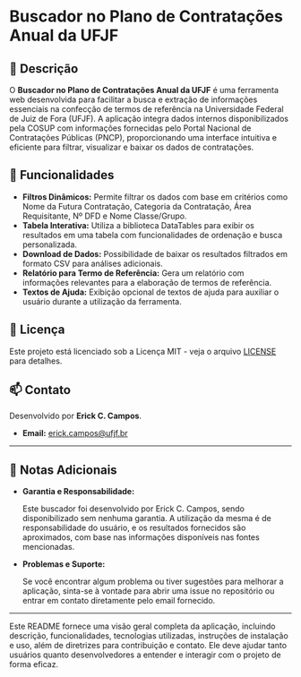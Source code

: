 # Buscador no Plano de Contratações Anual da UFJF

## 📄 Descrição

O **Buscador no Plano de Contratações Anual da UFJF** é uma ferramenta web desenvolvida para facilitar a busca e extração de informações essenciais na confecção de termos de referência na Universidade Federal de Juiz de Fora (UFJF). A aplicação integra dados internos disponibilizados pela COSUP com informações fornecidas pelo Portal Nacional de Contratações Públicas (PNCP), proporcionando uma interface intuitiva e eficiente para filtrar, visualizar e baixar os dados de contratações.

## 🚀 Funcionalidades

- **Filtros Dinâmicos:** Permite filtrar os dados com base em critérios como Nome da Futura Contratação, Categoria da Contratação, Área Requisitante, Nº DFD e Nome Classe/Grupo.
- **Tabela Interativa:** Utiliza a biblioteca DataTables para exibir os resultados em uma tabela com funcionalidades de ordenação e busca personalizada.
- **Download de Dados:** Possibilidade de baixar os resultados filtrados em formato CSV para análises adicionais.
- **Relatório para Termo de Referência:** Gera um relatório com informações relevantes para a elaboração de termos de referência.
- **Textos de Ajuda:** Exibição opcional de textos de ajuda para auxiliar o usuário durante a utilização da ferramenta.



## 📄 Licença

Este projeto está licenciado sob a Licença MIT - veja o arquivo [LICENSE](LICENSE) para detalhes.

## 📫 Contato

Desenvolvido por **Erick C. Campos**.

- **Email:** [erick.campos@ufjf.br](mailto:erick.campos@ufjf.br)

---

## 📝 Notas Adicionais

- **Garantia e Responsabilidade:**

  Este buscador foi desenvolvido por Erick C. Campos, sendo disponibilizado sem nenhuma garantia. A utilização da mesma é de responsabilidade do usuário, e os resultados fornecidos são aproximados, com base nas informações disponíveis nas fontes mencionadas.

- **Problemas e Suporte:**

  Se você encontrar algum problema ou tiver sugestões para melhorar a aplicação, sinta-se à vontade para abrir uma issue no repositório ou entrar em contato diretamente pelo email fornecido.

---

Este README fornece uma visão geral completa da aplicação, incluindo descrição, funcionalidades, tecnologias utilizadas, instruções de instalação e uso, além de diretrizes para contribuição e contato. Ele deve ajudar tanto usuários quanto desenvolvedores a entender e interagir com o projeto de forma eficaz.